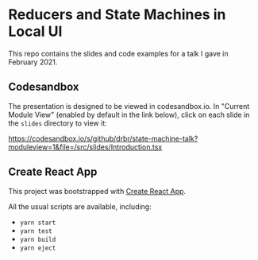 # Reducers and State Machines in Local UI

This repo contains the slides and code examples for a talk I gave in February 2021.

## Codesandbox

The presentation is designed to be viewed in codesandbox.io. In "Current Module View" (enabled by default in the link below), click on each slide in the `slides` directory to view it:

https://codesandbox.io/s/github/drbr/state-machine-talk?moduleview=1&file=/src/slides/Introduction.tsx

## Create React App

This project was bootstrapped with [Create React App](https://github.com/facebook/create-react-app).

All the usual scripts are available, including:

- `yarn start`
- `yarn test`
- `yarn build`
- `yarn eject`

